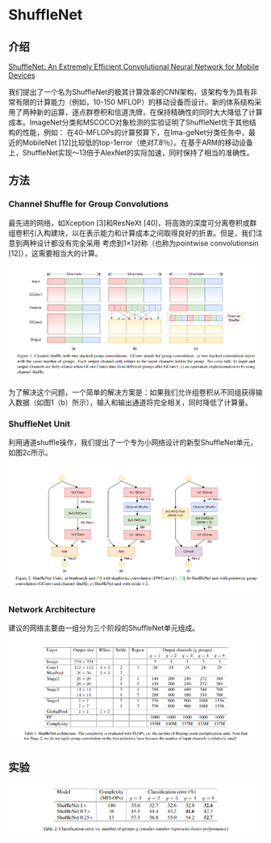 # ShuffleNet

## 介绍

[ShuffleNet: An Extremely Efficient Convolutional Neural Network for Mobile Devices](https://arxiv.org/pdf/1707.01083.pdf)

我们提出了一个名为ShuffleNet的极其计算效率的CNN架构，该架构专为具有非常有限的计算能力（例如，10-150 MFLOP）的移动设备而设计。新的体系结构采用了两种新的运算，逐点群卷积和信道洗牌，在保持精确性的同时大大降低了计算成本。ImageNet分类和MSCOCO对象检测的实验证明了ShuffleNet优于其他结构的性能，例如： 在40-MFLOPs的计算预算下，在Ima-geNet分类任务中，最近的MobileNet \[12\]比较低的top-1error（绝对7.8％）。在基于ARM的移动设备上，ShuffleNet实现〜13倍于AlexNet的实际加速，同时保持了相当的准确性。

## 方法

### Channel Shuffle for Group Convolutions

最先进的网络，如Xception \[3\]和ResNeXt \[40\]，将高效的深度可分离卷积或群组卷积引入构建块，以在表示能力和计算成本之间取得良好的折衷。但是，我们注意到两种设计都没有完全采用 考虑到1×1对称（也称为pointwise convolutionsin \[12\]），这需要相当大的计算。

![](../../.gitbook/assets/image%20%2854%29.png)

为了解决这个问题，一个简单的解决方案是：如果我们允许组卷积从不同组获得输入数据（如图1（b）所示），输入和输出通道将完全相关，同时降低了计算量。

### ShuffleNet Unit

利用通道shuffle操作，我们提出了一个专为小网络设计的新型ShuffleNet单元，如图2c所示。

![](../../.gitbook/assets/image%20%2821%29.png)

### Network Architecture

建议的网络主要由一组分为三个阶段的ShuffleNet单元组成。

![](../../.gitbook/assets/image%20%28211%29.png)

## 实验

![](../../.gitbook/assets/image%20%28161%29.png)


